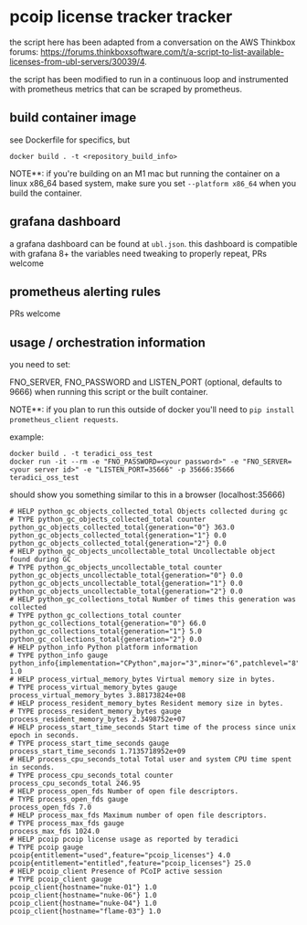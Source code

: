 # pcoip license tracker tracker

the script here has been adapted from a conversation on the AWS Thinkbox forums: https://forums.thinkboxsoftware.com/t/a-script-to-list-available-licenses-from-ubl-servers/30039/4. 

the script has been modified to run in a continuous loop and instrumented with prometheus metrics that can be scraped by prometheus.

## build container image

see Dockerfile for specifics, but
```
docker build . -t <repository_build_info>
```

NOTE**: if you're building on an M1 mac but running the container on a linux x86_64 based system, make sure you set `--platform x86_64` when you build the container.

## grafana dashboard

a grafana dashboard can be found at `ubl.json`. this dashboard is compatible with grafana 8+
the variables need tweaking to properly repeat, PRs welcome

## prometheus alerting rules

PRs welcome

## usage / orchestration information

you need to set:

FNO_SERVER, FNO_PASSWORD and LISTEN_PORT (optional, defaults to 9666) when running this script or the built container.

NOTE**: if you plan to run this outside of docker you'll need to `pip install prometheus_client requests`.

example:

```
docker build . -t teradici_oss_test
docker run -it --rm -e "FNO_PASSWORD=<your password>" -e "FNO_SERVER=<your server id>" -e "LISTEN_PORT=35666" -p 35666:35666  teradici_oss_test
```

should show you something similar to this in a browser (localhost:35666)
```
# HELP python_gc_objects_collected_total Objects collected during gc
# TYPE python_gc_objects_collected_total counter
python_gc_objects_collected_total{generation="0"} 363.0
python_gc_objects_collected_total{generation="1"} 0.0
python_gc_objects_collected_total{generation="2"} 0.0
# HELP python_gc_objects_uncollectable_total Uncollectable object found during GC
# TYPE python_gc_objects_uncollectable_total counter
python_gc_objects_uncollectable_total{generation="0"} 0.0
python_gc_objects_uncollectable_total{generation="1"} 0.0
python_gc_objects_uncollectable_total{generation="2"} 0.0
# HELP python_gc_collections_total Number of times this generation was collected
# TYPE python_gc_collections_total counter
python_gc_collections_total{generation="0"} 66.0
python_gc_collections_total{generation="1"} 5.0
python_gc_collections_total{generation="2"} 0.0
# HELP python_info Python platform information
# TYPE python_info gauge
python_info{implementation="CPython",major="3",minor="6",patchlevel="8",version="3.6.8"} 1.0
# HELP process_virtual_memory_bytes Virtual memory size in bytes.
# TYPE process_virtual_memory_bytes gauge
process_virtual_memory_bytes 3.88173824e+08
# HELP process_resident_memory_bytes Resident memory size in bytes.
# TYPE process_resident_memory_bytes gauge
process_resident_memory_bytes 2.3498752e+07
# HELP process_start_time_seconds Start time of the process since unix epoch in seconds.
# TYPE process_start_time_seconds gauge
process_start_time_seconds 1.7135718952e+09
# HELP process_cpu_seconds_total Total user and system CPU time spent in seconds.
# TYPE process_cpu_seconds_total counter
process_cpu_seconds_total 246.95
# HELP process_open_fds Number of open file descriptors.
# TYPE process_open_fds gauge
process_open_fds 7.0
# HELP process_max_fds Maximum number of open file descriptors.
# TYPE process_max_fds gauge
process_max_fds 1024.0
# HELP pcoip pcoip license usage as reported by teradici
# TYPE pcoip gauge
pcoip{entitlement="used",feature="pcoip_licenses"} 4.0
pcoip{entitlement="entitled",feature="pcoip_licenses"} 25.0
# HELP pcoip_client Presence of PCoIP active session
# TYPE pcoip_client gauge
pcoip_client{hostname="nuke-01"} 1.0
pcoip_client{hostname="nuke-06"} 1.0
pcoip_client{hostname="nuke-04"} 1.0
pcoip_client{hostname="flame-03"} 1.0
```